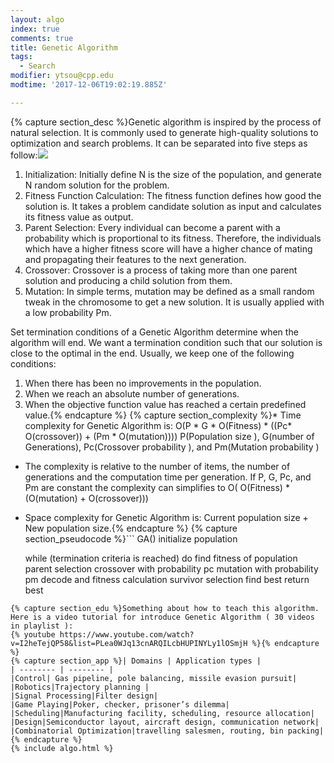 ```yaml
---
layout: algo
index: true
comments: true
title: Genetic Algorithm
tags:
  - Search
modifier: ytsou@cpp.edu
modtime: '2017-12-06T19:02:19.885Z'

---
```

{% capture section_desc %}Genetic algorithm is inspired by the process of natural selection. It is commonly used to generate high-quality solutions to optimization and search problems. It can be separated into five steps as follow:![](https://www.neuraldesigner.com/images/blog/genetic_algorithm.png)
1. Initialization: Initially define N is the size of the population, and generate N random solution for the problem. 
2.  Fitness Function Calculation: The fitness function defines how good the solution is. It takes a problem candidate solution as input and calculates its fitness value as output.
3. Parent Selection: Every individual can become a parent with a probability which is proportional to its fitness. Therefore, the individuals which have a higher fitness score will have a higher chance of mating and propagating their features to the next generation.
4. Crossover: Crossover is a process of taking more than one parent solution and producing a child solution from them. 
5. Mutation: In simple terms, mutation may be defined as a small random tweak in the chromosome to get a new solution. It is usually applied with a low probability Pm.

Set termination conditions of a Genetic Algorithm determine when the algorithm will end. We want a termination condition such that our solution is close to the optimal in the end. Usually, we keep one of the following conditions: 

1. When there has been no improvements in the population. 
2. When we reach an absolute number of generations. 
3. When the objective function value has reached a certain predefined value.{% endcapture %}
{% capture section_complexity %}* Time complexity for Genetic Algorithm is: O(P * G * O(Fitness) * ((Pc* O(crossover)) + (Pm * O(mutation))))
P(Population size ), G(number of Generations), Pc(Crossover probability ), and Pm(Mutation probability )

* The complexity is relative to the number of items, the number of generations and the computation time per generation. 
If P, G, Pc, and Pm are constant the complexity can simplifies to O( O(Fitness) * (O(mutation) + O(crossover)))

* Space complexity for Genetic Algorithm is: Current population size + New population size.{% endcapture %}
{% capture section_pseudocode %}```
GA()
   initialize population
   
   while (termination criteria is reached)
   do
      find fitness of population
      parent selection
      crossover with probability pc
      mutation with probability pm
      decode and fitness calculation
      survivor selection
      find best
   return best
```{% endcapture %}
{% capture section_edu %}Something about how to teach this algorithm.
Here is a video tutorial for introduce Genetic Algorithm ( 30 videos in playlist ):
{% youtube https://www.youtube.com/watch?v=I2heTejQP58&list=PLea0WJq13cnARQILcbHUPINYLy1lOSmjH %}{% endcapture %}
{% capture section_app %}| Domains | Application types |
| -------- | -------- |
|Control| Gas pipeline, pole balancing, missile evasion pursuit|
|Robotics|Trajectory planning |
|Signal Processing|Filter design|
|Game Playing|Poker, checker, prisoner’s dilemma|
|Scheduling|Manufacturing facility, scheduling, resource allocation|
|Design|Semiconductor layout, aircraft design, communication network|
|Combinatorial Optimization|travelling salesmen, routing, bin packing|{% endcapture %}
{% include algo.html %}